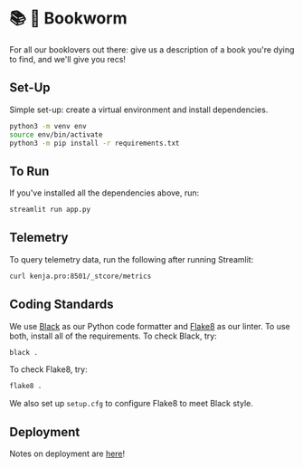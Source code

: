 # 📚 🐛 Bookworm
For all our booklovers out there: give us a description of a book you're dying to find, and we'll give you recs!

## Set-Up

Simple set-up: create a virtual environment and install dependencies.
```bash
python3 -m venv env
source env/bin/activate
python3 -m pip install -r requirements.txt
```

## To Run

If you've installed all the dependencies above, run:

```bash
streamlit run app.py
```

## Telemetry

To query telemetry data, run the following after running Streamlit:

```bash
curl kenja.pro:8501/_stcore/metrics
```

## Coding Standards

We use [Black](https://github.com/psf/black) as our Python code formatter and [Flake8](https://flake8.pycqa.org/en/latest/) as our linter. To use both, install all of the requirements. To check Black, try:

```bash
black .
```

To check Flake8, try:
```bash
flake8 .
```

We also set up `setup.cfg` to configure Flake8 to meet Black style.

## Deployment

Notes on deployment are [here](https://github.com/cs210/2024-Unusual-1/wiki/Prototyping:-A-New-Shopping-Experience)!